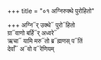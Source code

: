 +++
title = "०१ अग्निरुक्थे पुरोहितो"

+++
अग्नि᳓र् उक्थे᳓ पुरो᳓हितो  
ग्रा᳓वाणो बर्हि᳓र् अध्वरे᳓  
ऋचा᳓ यामि मरु᳓तो ब्र᳓ह्मणस् प᳓तिं  
देवाँ᳓ अ᳓वो व᳓रेणियम्